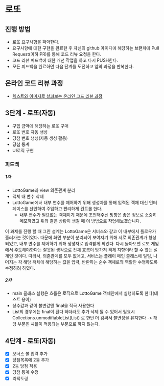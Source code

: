 # 로또
## 진행 방법
* 로또 요구사항을 파악한다.
* 요구사항에 대한 구현을 완료한 후 자신의 github 아이디에 해당하는 브랜치에 Pull Request(이하 PR)를 통해 코드 리뷰 요청을 한다.
* 코드 리뷰 피드백에 대한 개선 작업을 하고 다시 PUSH한다.
* 모든 피드백을 완료하면 다음 단계를 도전하고 앞의 과정을 반복한다.

## 온라인 코드 리뷰 과정
* [텍스트와 이미지로 살펴보는 온라인 코드 리뷰 과정](https://github.com/next-step/nextstep-docs/tree/master/codereview)


## 3단계 - 로또(자동)
* 구입 금액에 해당하는 로또 구매
* 로또 번호 자동 생성
* 당첨 번호 생성(자동 생성 활용)
* 당첨 통계
* UI로직 구현

### 피드백
##### 1차
* LottoGame과 view 의존관계 분리
* 객체 내 변수 삭제
* LottoGame에서 내부 변수를 제어하기 위해 생성자를 통해 입력된 객체 대신 인터페이스를 선언하여 주입하고 편리하게 컨트롤 한다.
    - 내부 변수가 필요없는 객체이기 때문에 조언해주신 방향은 좋은 정보로 소중히 메모하였고 위와 같은 상황이 생길 때 이 방법으로 작업해보겠습니다. 

이 과제를 진행 할 때 그린 설계는 LottoGame은 서비스와 같고 이 내부에서 플로우가 흘러가는 것이었다. 
때문에 화면 부분이 분리되어 보여지기 위해 서로 의존관계가 형성되었고, 내부 변수를 제어하기 위해 생성자로 입력받게 되었다.
다시 돌아보면 로또 게임에서 주도해야한다는 잘못된 생각으로 전체 흐름이 망가져 객체 지향이라 할 수 없는 설계인 것이다.
따라서, 의존관계를 모두 없애고, 서비스는 플레이 메인 클래스에 일임, 
나머지는 각 해당 객체에 해당하는 값을 입력, 반환하는 순수 객체로의 역할만 수행하도록 수정하려 하였다.

##### 2차
* main 클래스 실행은 흐름은 로직으로 LottoGame 객체안에서 실행하도록 한다(테스트 용이)
* 상수값과 같이 불변값엔 final을 적극 사용한다
* List의 경우에는 final이 된다 하더라도 추가 삭제 될 수 있어서 필요시  Collections.unmodifiableList(List) 로 한번 더 감싸서 불변성을 유지한다
 -> 해당 부분은 셔플이 적용되는 부분으로 하지 않는다.

## 4단계 - 로또(자동)
*[x] 보너스 볼 입력 추가 
*[x] 당첨목록에 2등 추가
*[x] 2등 당첨 적용
*[x] 당첨 통계 수정 
*[x] 리팩토링 
